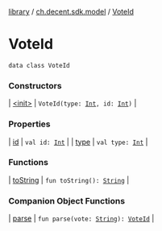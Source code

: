 [library](../../index.md) / [ch.decent.sdk.model](../index.md) / [VoteId](./index.md)

# VoteId

`data class VoteId`

### Constructors

| [&lt;init&gt;](-init-.md) | `VoteId(type: `[`Int`](https://kotlinlang.org/api/latest/jvm/stdlib/kotlin/-int/index.html)`, id: `[`Int`](https://kotlinlang.org/api/latest/jvm/stdlib/kotlin/-int/index.html)`)` |

### Properties

| [id](id.md) | `val id: `[`Int`](https://kotlinlang.org/api/latest/jvm/stdlib/kotlin/-int/index.html) |
| [type](type.md) | `val type: `[`Int`](https://kotlinlang.org/api/latest/jvm/stdlib/kotlin/-int/index.html) |

### Functions

| [toString](to-string.md) | `fun toString(): `[`String`](https://kotlinlang.org/api/latest/jvm/stdlib/kotlin/-string/index.html) |

### Companion Object Functions

| [parse](parse.md) | `fun parse(vote: `[`String`](https://kotlinlang.org/api/latest/jvm/stdlib/kotlin/-string/index.html)`): `[`VoteId`](./index.md) |

